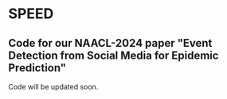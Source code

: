 # SPEED
Code for our NAACL-2024 paper "Event Detection from Social Media for Epidemic Prediction"
--
Code will be updated soon.
